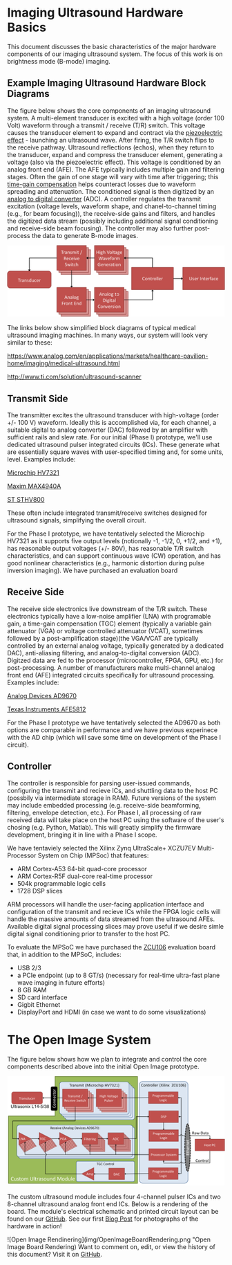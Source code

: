 # Imaging Ultrasound Hardware Basics
This document discusses the basic characteristics of the major hardware components of our imaging ultrasound system. The focus of this work is on brightness mode (B-mode) imaging. 

## Example Imaging Ultrasound Hardware Block Diagrams

The figure below shows the core components of an imaging ultrasound system. A multi-element transducer is excited with a high voltage (order 100 Volt) waveform through a transmit / receive (T/R) switch. This voltage causes the transducer element to expand and contract via the [piezoelectric effect](https://en.wikipedia.org/wiki/Piezoelectricity) - launching an ultrasound wave. After firing, the T/R switch flips to the receive pathway. Ultrasound reflections (echos), when they return to the transducer, expand and compress the transducer element, generating a voltage (also via the piezoelectric effect). This voltage is conditioned by an analog front end (AFE). The AFE typically includes multiple gain and filtering stages. Often the gain of one stage will vary with time after triggering; this [time-gain compensation](https://en.wikipedia.org/wiki/Time_gain_compensation) helps counteract losses due to waveform spreading and attenuation. The conditioned signal is then digitized by an [analog to digital converter](https://en.wikipedia.org/wiki/Analog-to-digital_converter) (ADC). A controller regulates the transmit excitation (voltage levels, waveform shape, and chanel-to-channel timing (e.g., for beam focusing)), the receive-side gains and filters, and handles the digitized data stream (possibly including additional signal conditioning and receive-side beam focusing). The controller may also further post-process the data to generate B-mode images. 

![alt text](img/UltrasoundImagingBlockDiagram.png "Simplified Ultrasound Imaging System Block Diagram")

The links below show simplified block diagrams of typical medical ultrasound imaging machines. In many ways, our system will look very similar to these:

https://www.analog.com/en/applications/markets/healthcare-pavilion-home/imaging/medical-ultrasound.html

http://www.ti.com/solution/ultrasound-scanner

## Transmit Side
The transmitter excites the ultrasound transducer with high-voltage (order +/- 100 V) waveform. Ideally this is accomplished via, for each channel, a suitable digital to analog converter (DAC) followed by an amplifier with sufficient rails and slew rate. For our initial (Phase I) prototype, we'll use dedicated ultrasound pulser integrated circuits (ICs). These generate what are essentially square waves with user-specified timing and, for some units, level. Examples include:

[Microchip HV7321](http://ww1.microchip.com/downloads/en/DeviceDoc/20005639A.pdf)

[Maxim MAX4940A](https://datasheets.maximintegrated.com/en/ds/MAX4940-MAX4940A.pdf)

[ST STHV800](https://www.st.com/resource/en/data_brief/sthv800.pdf)

These often include integrated transmit/receive switches designed for ultrasound signals, simplifying the overall circuit.

For the Phase I prototype, we have tentatively selected the Microchip HV7321 as it supports five output levels (notionally -1, -1/2, 0, +1/2, and +1), has reasonable output voltages (+/- 80V), has reasonable T/R switch characteristics, and can support continuous wave (CW) operation, and has good nonlinear characteristics (e.g., harmonic distortion during pulse inversion imaging). We have purchased an evaluation board 

## Receive Side

The receive side electronics live downstream of the T/R switch. These electronics typically have a low-noise amplifier (LNA) with programable gain, a time-gain compensation (TGC) element (typically a variable gain attenuator (VGA) or voltage controlled attenuator (VCAT), sometimes followed by a post-amplification stage)(the VGA/VCAT are typically controlled by an external analog voltage, typically generated by a dedicated DAC), anti-aliasing filtering, and analog-to-digital conversion (ADC).  Digitzed data are fed to the processor (microcontroller, FPGA, GPU, etc.) for post-processing. A number of manufacturers make multi-channel analog front end (AFE) integrated circuits specifically for ultrasound processing. Examples include:

[Analog Devices AD9670](https://www.analog.com/media/en/technical-documentation/data-sheets/AD9670.pdf)

[Texas Instruments AFE5812](http://www.ti.com/lit/ds/symlink/afe5812.pdf)

For the Phase I prototype we have tentatively selected the AD9670 as both options are comparable in performance and we have previous experinece with the AD chip (which will save some time on development of the Phase I circuit).

## Controller

The controller is responsible for parsing user-issued commands, configuring the transmit and recieve ICs, and shuttling data to the host PC (possbily via intermediate storage in RAM). Future versions of the system may include embedded processing (e.g. receive-side beamforming, filtering, envelope detection, etc.). For Phase I, all processing of raw received data will take place on the host PC using the software of the user's chosing (e.g. Python, Matlab).  This will greatly simplify the firmware development, bringing it in line with a Phase I scope.

We have tentaviely selected the Xilinx Zynq UltraScale+ XCZU7EV Multi-Processor System on Chip (MPSoc) that features:
+ ARM Cortex-A53 64-bit quad-core processor
+ ARM Cortex-R5F dual-core real-time processor
+ 504k programmable logic cells
+ 1728 DSP slices

ARM processors will handle the user-facing application interface and configuration of the transmit and recieve ICs while the FPGA logic cells will handle the massive amounts of data streamed from the ultrasound AFEs. Available digital signal processing slices may prove useful if we desire simle digital signal conditioning prior to transfer to the host PC.  

To evaluate the MPSoC we have purchased the [ZCU106](https://www.xilinx.com/products/boards-and-kits/zcu106.html) evaluation board that, in addition to the MPSoC, includes:
- USB 2/3
- a PCIe endpoint (up to 8 GT/s) (necessary for real-time ultra-fast plane wave imaging in future efforts)
- 8 GB RAM
- SD card interface
- Gigbit Ethernet
- DisplayPort and HDMI (in case we want to do some visualizations)

# The Open Image System

The figure below shows how we plan to integrate and control the core components described above into the initial Open Image prototype. 

![Open Image Block Diagram](img/OpenImageBlockDiagram.png "Open Image Block Diagram")

The custom ultrasound module includes four 4-channel pulser ICs and two 8-channel ultrasound analog front end ICs. Below is a rendering of the board.  The module's electrical schematic and printed circuit layout can be found on our [GitHub](https://github.com/open-ultrasound/open-imager/tree/master/Hardware).  See our first [Blog Post](https://www.open-image.org/2020/10/01/its-alive.html) for photographs of the hardware in action!

![Open Image Rendinering](img/OpenImageBoardRendering.png "Open Image Board Rendering)
Want to comment on, edit, or view the history of this document? Visit it on [GitHub](https://github.com/open-ultrasound/open-ultrasound.github.io/edit/master/hardwareIntro.md).
